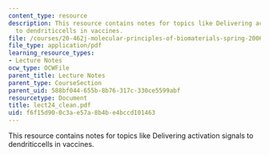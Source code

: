 ```yaml
---
content_type: resource
description: This resource contains notes for topics like Delivering activation signals
  to dendriticcells in vaccines.
file: /courses/20-462j-molecular-principles-of-biomaterials-spring-2006/f6f15d900c3ae57a8b4be4bccd101463_lect24_clean.pdf
file_type: application/pdf
learning_resource_types:
- Lecture Notes
ocw_type: OCWFile
parent_title: Lecture Notes
parent_type: CourseSection
parent_uid: 588bf044-655b-8b76-317c-330ce5599abf
resourcetype: Document
title: lect24_clean.pdf
uid: f6f15d90-0c3a-e57a-8b4b-e4bccd101463
---
```

This resource contains notes for topics like Delivering activation signals to dendriticcells in vaccines.